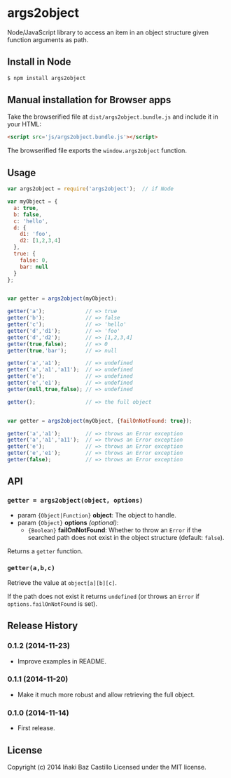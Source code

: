 # args2object

Node/JavaScript library to access an item in an object structure given function arguments as path.


## Install in Node

```bash
$ npm install args2object
```


## Manual installation for Browser apps

Take the browserified file at `dist/args2object.bundle.js` and include it in your HTML:

```html
<script src='js/args2object.bundle.js'></script>
```

The browserified file exports the `window.args2object` function.


## Usage

```js
var args2object = require('args2object');  // if Node

var myObject = {
  a: true,
  b: false,
  c: 'hello',
  d: {
    d1: 'foo',
    d2: [1,2,3,4]
  },
  true: {
    false: 0,
    bar: null
  }
};


var getter = args2object(myObject);

getter('a');             // => true
getter('b');             // => false
getter('c');             // => 'hello'
getter('d','d1');        // => 'foo'
getter('d','d2');        // => [1,2,3,4]
getter(true,false);      // => 0
getter(true,'bar');      // => null

getter('a','a1');        // => undefined
getter('a','a1','a11');  // => undefined
getter('e');             // => undefined
getter('e','e1');        // => undefined
getter(null,true,false); // => undefined

getter();                // => the full object


var getter = args2object(myObject, {failOnNotFound: true});

getter('a','a1');        // => throws an Error exception
getter('a','a1','a11');  // => throws an Error exception
getter('e');             // => throws an Error exception
getter('e','e1');        // => throws an Error exception
getter(false);           // => throws an Error exception
```


## API

### `getter = args2object(object, options)`

* param `{Object|Function}` **object**: The object to handle.
* param `{Object}` **options** *(optional)*:
  * `{Boolean}` **failOnNotFound**: Whether to throw an `Error` if the searched path does not exist in the object structure (default: `false`).

Returns a `getter` function.

### `getter(a,b,c)`

Retrieve the value at `object[a][b][c]`.

If the path does not exist it returns `undefined` (or throws an `Error` if `options.failOnNotFound` is set).


## Release History

### 0.1.2 (2014-11-23)

* Improve examples in README.

### 0.1.1 (2014-11-20)
* Make it much more robust and allow retrieving the full object.

### 0.1.0 (2014-11-14)
* First release.

## License

Copyright (c) 2014 Iñaki Baz Castillo
Licensed under the MIT license.
